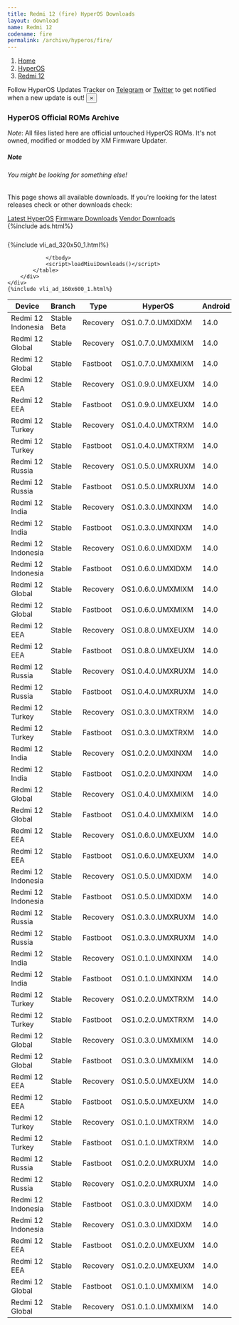 ```yaml
---
title: Redmi 12 (fire) HyperOS Downloads
layout: download
name: Redmi 12
codename: fire
permalink: /archive/hyperos/fire/
---
```

<nav aria-label="breadcrumb">
    <ol class="breadcrumb">
        <li class="breadcrumb-item"><a href="/">Home</a></li>
        <li class="breadcrumb-item"><a href="/hyperos/">HyperOS</a></li>
        <li class="breadcrumb-item active" aria-current="page"><a href="/hyperos/fire/">Redmi 12</a></li>
    </ol>
</nav>
<div class="alert alert-primary alert-dismissible fade show" role="alert">
    Follow HyperOS Updates Tracker on <a href="https://t.me/MIUIUpdatesTracker" class="alert-link">Telegram</a>
     or <a href="https://twitter.com/MiFwUpdater" class="alert-link">Twitter</a> to get notified when a new update is out!
    <button type="button" class="close" data-dismiss="alert" aria-label="Close">
        <span aria-hidden="true">&times;</span>
    </button>
</div>

### HyperOS Official ROMs Archive
*Note*: All files listed here are official untouched HyperOS ROMs. It's not owned, modified or modded by XM Firmware Updater.
<div class="card">
  <div class="card-body">
    <h5 class="card-title">Note</h5>
    <h6 class="card-subtitle mb-2 text-muted">You might be looking for something else!</h6>
    <p class="card-text">This page shows all available downloads.
     If you're looking for the latest releases check or other downloads check:</p>
    <a href="/hyperos/fire/" class="card-link">Latest HyperOS</a>
    <a href="/firmware/fire/" class="card-link">Firmware Downloads</a>
    <a href="/vendor/fire/" class="card-link">Vendor Downloads</a>
  </div>
</div>
{%include ads.html%}
<div class="row justify-content-center">
    <div class="col-10">
        <div class="table-responsive-md" style="margin-top: 25px;">
            {%include vli_ad_320x50_1.html%}
            <table id="miui" class="display dt-responsive nowrap compact table table-striped table-hover table-sm">
                <thead class="thead-dark">
                    <tr>
                        <th data-ref="device">Device</th>
                        <th data-ref="branch">Branch</th>
                        <th data-ref="type">Type</th>
                        <th data-ref="miui">HyperOS</th>
                        <th data-ref="android">Android</th>
                        <th data-ref="size">Size</th>
                        <th data-ref="size">Date</th>
                        <th data-ref="link">Link</th>
                    </tr>
                </thead>
                <tbody>
                <tr><td>Redmi 12 Indonesia</td><td>Stable Beta</td><td>Recovery</td><td>OS1.0.7.0.UMXIDXM</td><td>14.0</td><td>4.3 GB</td><td>2024-08-27</td><td><a href="/hyperos/fire/stable beta/OS1.0.7.0.UMXIDXM/">Download</a></td></tr>
<tr><td>Redmi 12 Global</td><td>Stable</td><td>Recovery</td><td>OS1.0.7.0.UMXMIXM</td><td>14.0</td><td>4.4 GB</td><td>2024-08-22</td><td><a href="/hyperos/fire/stable/OS1.0.7.0.UMXMIXM/">Download</a></td></tr>
<tr><td>Redmi 12 Global</td><td>Stable</td><td>Fastboot</td><td>OS1.0.7.0.UMXMIXM</td><td>14.0</td><td>7.1 GB</td><td>2024-08-13</td><td><a href="/hyperos/fire/stable/OS1.0.7.0.UMXMIXM/">Download</a></td></tr>
<tr><td>Redmi 12 EEA</td><td>Stable</td><td>Recovery</td><td>OS1.0.9.0.UMXEUXM</td><td>14.0</td><td>4.4 GB</td><td>2024-08-13</td><td><a href="/hyperos/fire/stable/OS1.0.9.0.UMXEUXM/">Download</a></td></tr>
<tr><td>Redmi 12 EEA</td><td>Stable</td><td>Fastboot</td><td>OS1.0.9.0.UMXEUXM</td><td>14.0</td><td>6.8 GB</td><td>2024-08-05</td><td><a href="/hyperos/fire/stable/OS1.0.9.0.UMXEUXM/">Download</a></td></tr>
<tr><td>Redmi 12 Turkey</td><td>Stable</td><td>Recovery</td><td>OS1.0.4.0.UMXTRXM</td><td>14.0</td><td>4.3 GB</td><td>2024-07-26</td><td><a href="/hyperos/fire/stable/OS1.0.4.0.UMXTRXM/">Download</a></td></tr>
<tr><td>Redmi 12 Turkey</td><td>Stable</td><td>Fastboot</td><td>OS1.0.4.0.UMXTRXM</td><td>14.0</td><td>6.1 GB</td><td>2024-07-15</td><td><a href="/hyperos/fire/stable/OS1.0.4.0.UMXTRXM/">Download</a></td></tr>
<tr><td>Redmi 12 Russia</td><td>Stable</td><td>Recovery</td><td>OS1.0.5.0.UMXRUXM</td><td>14.0</td><td>4.3 GB</td><td>2024-07-16</td><td><a href="/hyperos/fire/stable/OS1.0.5.0.UMXRUXM/">Download</a></td></tr>
<tr><td>Redmi 12 Russia</td><td>Stable</td><td>Fastboot</td><td>OS1.0.5.0.UMXRUXM</td><td>14.0</td><td>7.0 GB</td><td>2024-07-09</td><td><a href="/hyperos/fire/stable/OS1.0.5.0.UMXRUXM/">Download</a></td></tr>
<tr><td>Redmi 12 India</td><td>Stable</td><td>Recovery</td><td>OS1.0.3.0.UMXINXM</td><td>14.0</td><td>4.3 GB</td><td>2024-07-04</td><td><a href="/hyperos/fire/stable/OS1.0.3.0.UMXINXM/">Download</a></td></tr>
<tr><td>Redmi 12 India</td><td>Stable</td><td>Fastboot</td><td>OS1.0.3.0.UMXINXM</td><td>14.0</td><td>5.8 GB</td><td>2024-06-24</td><td><a href="/hyperos/fire/stable/OS1.0.3.0.UMXINXM/">Download</a></td></tr>
<tr><td>Redmi 12 Indonesia</td><td>Stable</td><td>Recovery</td><td>OS1.0.6.0.UMXIDXM</td><td>14.0</td><td>4.3 GB</td><td>2024-06-22</td><td><a href="/hyperos/fire/stable/OS1.0.6.0.UMXIDXM/">Download</a></td></tr>
<tr><td>Redmi 12 Indonesia</td><td>Stable</td><td>Fastboot</td><td>OS1.0.6.0.UMXIDXM</td><td>14.0</td><td>6.5 GB</td><td>2024-06-14</td><td><a href="/hyperos/fire/stable/OS1.0.6.0.UMXIDXM/">Download</a></td></tr>
<tr><td>Redmi 12 Global</td><td>Stable</td><td>Recovery</td><td>OS1.0.6.0.UMXMIXM</td><td>14.0</td><td>4.4 GB</td><td>2024-06-15</td><td><a href="/hyperos/fire/stable/OS1.0.6.0.UMXMIXM/">Download</a></td></tr>
<tr><td>Redmi 12 Global</td><td>Stable</td><td>Fastboot</td><td>OS1.0.6.0.UMXMIXM</td><td>14.0</td><td>7.1 GB</td><td>2024-06-06</td><td><a href="/hyperos/fire/stable/OS1.0.6.0.UMXMIXM/">Download</a></td></tr>
<tr><td>Redmi 12 EEA</td><td>Stable</td><td>Recovery</td><td>OS1.0.8.0.UMXEUXM</td><td>14.0</td><td>4.4 GB</td><td>2024-06-06</td><td><a href="/hyperos/fire/stable/OS1.0.8.0.UMXEUXM/">Download</a></td></tr>
<tr><td>Redmi 12 EEA</td><td>Stable</td><td>Fastboot</td><td>OS1.0.8.0.UMXEUXM</td><td>14.0</td><td>6.9 GB</td><td>2024-05-28</td><td><a href="/hyperos/fire/stable/OS1.0.8.0.UMXEUXM/">Download</a></td></tr>
<tr><td>Redmi 12 Russia</td><td>Stable</td><td>Recovery</td><td>OS1.0.4.0.UMXRUXM</td><td>14.0</td><td>4.3 GB</td><td>2024-05-13</td><td><a href="/hyperos/fire/stable/OS1.0.4.0.UMXRUXM/">Download</a></td></tr>
<tr><td>Redmi 12 Russia</td><td>Stable</td><td>Fastboot</td><td>OS1.0.4.0.UMXRUXM</td><td>14.0</td><td>6.8 GB</td><td>2024-05-06</td><td><a href="/hyperos/fire/stable/OS1.0.4.0.UMXRUXM/">Download</a></td></tr>
<tr><td>Redmi 12 Turkey</td><td>Stable</td><td>Recovery</td><td>OS1.0.3.0.UMXTRXM</td><td>14.0</td><td>4.3 GB</td><td>2024-05-13</td><td><a href="/hyperos/fire/stable/OS1.0.3.0.UMXTRXM/">Download</a></td></tr>
<tr><td>Redmi 12 Turkey</td><td>Stable</td><td>Fastboot</td><td>OS1.0.3.0.UMXTRXM</td><td>14.0</td><td>6.0 GB</td><td>2024-05-06</td><td><a href="/hyperos/fire/stable/OS1.0.3.0.UMXTRXM/">Download</a></td></tr>
<tr><td>Redmi 12 India</td><td>Stable</td><td>Recovery</td><td>OS1.0.2.0.UMXINXM</td><td>14.0</td><td>4.3 GB</td><td>2024-05-10</td><td><a href="/hyperos/fire/stable/OS1.0.2.0.UMXINXM/">Download</a></td></tr>
<tr><td>Redmi 12 India</td><td>Stable</td><td>Fastboot</td><td>OS1.0.2.0.UMXINXM</td><td>14.0</td><td>5.7 GB</td><td>2024-04-18</td><td><a href="/hyperos/fire/stable/OS1.0.2.0.UMXINXM/">Download</a></td></tr>
<tr><td>Redmi 12 Global</td><td>Stable</td><td>Recovery</td><td>OS1.0.4.0.UMXMIXM</td><td>14.0</td><td>4.4 GB</td><td>2024-04-23</td><td><a href="/hyperos/fire/stable/OS1.0.4.0.UMXMIXM/">Download</a></td></tr>
<tr><td>Redmi 12 Global</td><td>Stable</td><td>Fastboot</td><td>OS1.0.4.0.UMXMIXM</td><td>14.0</td><td>7.0 GB</td><td>2024-04-16</td><td><a href="/hyperos/fire/stable/OS1.0.4.0.UMXMIXM/">Download</a></td></tr>
<tr><td>Redmi 12 EEA</td><td>Stable</td><td>Recovery</td><td>OS1.0.6.0.UMXEUXM</td><td>14.0</td><td>4.4 GB</td><td>2024-04-19</td><td><a href="/hyperos/fire/stable/OS1.0.6.0.UMXEUXM/">Download</a></td></tr>
<tr><td>Redmi 12 EEA</td><td>Stable</td><td>Fastboot</td><td>OS1.0.6.0.UMXEUXM</td><td>14.0</td><td>6.7 GB</td><td>2024-04-12</td><td><a href="/hyperos/fire/stable/OS1.0.6.0.UMXEUXM/">Download</a></td></tr>
<tr><td>Redmi 12 Indonesia</td><td>Stable</td><td>Recovery</td><td>OS1.0.5.0.UMXIDXM</td><td>14.0</td><td>4.3 GB</td><td>2024-04-08</td><td><a href="/hyperos/fire/stable/OS1.0.5.0.UMXIDXM/">Download</a></td></tr>
<tr><td>Redmi 12 Indonesia</td><td>Stable</td><td>Fastboot</td><td>OS1.0.5.0.UMXIDXM</td><td>14.0</td><td>6.4 GB</td><td>2024-03-28</td><td><a href="/hyperos/fire/stable/OS1.0.5.0.UMXIDXM/">Download</a></td></tr>
<tr><td>Redmi 12 Russia</td><td>Stable</td><td>Recovery</td><td>OS1.0.3.0.UMXRUXM</td><td>14.0</td><td>4.3 GB</td><td>2024-03-26</td><td><a href="/hyperos/fire/stable/OS1.0.3.0.UMXRUXM/">Download</a></td></tr>
<tr><td>Redmi 12 Russia</td><td>Stable</td><td>Fastboot</td><td>OS1.0.3.0.UMXRUXM</td><td>14.0</td><td>6.8 GB</td><td>2024-03-11</td><td><a href="/hyperos/fire/stable/OS1.0.3.0.UMXRUXM/">Download</a></td></tr>
<tr><td>Redmi 12 India</td><td>Stable</td><td>Recovery</td><td>OS1.0.1.0.UMXINXM</td><td>14.0</td><td>4.3 GB</td><td>2024-03-18</td><td><a href="/hyperos/fire/stable/OS1.0.1.0.UMXINXM/">Download</a></td></tr>
<tr><td>Redmi 12 India</td><td>Stable</td><td>Fastboot</td><td>OS1.0.1.0.UMXINXM</td><td>14.0</td><td>5.7 GB</td><td>2024-03-05</td><td><a href="/hyperos/fire/stable/OS1.0.1.0.UMXINXM/">Download</a></td></tr>
<tr><td>Redmi 12 Turkey</td><td>Stable</td><td>Recovery</td><td>OS1.0.2.0.UMXTRXM</td><td>14.0</td><td>4.3 GB</td><td>2024-03-15</td><td><a href="/hyperos/fire/stable/OS1.0.2.0.UMXTRXM/">Download</a></td></tr>
<tr><td>Redmi 12 Turkey</td><td>Stable</td><td>Fastboot</td><td>OS1.0.2.0.UMXTRXM</td><td>14.0</td><td>5.9 GB</td><td>2024-03-11</td><td><a href="/hyperos/fire/stable/OS1.0.2.0.UMXTRXM/">Download</a></td></tr>
<tr><td>Redmi 12 Global</td><td>Stable</td><td>Recovery</td><td>OS1.0.3.0.UMXMIXM</td><td>14.0</td><td>4.4 GB</td><td>2024-03-04</td><td><a href="/hyperos/fire/stable/OS1.0.3.0.UMXMIXM/">Download</a></td></tr>
<tr><td>Redmi 12 Global</td><td>Stable</td><td>Fastboot</td><td>OS1.0.3.0.UMXMIXM</td><td>14.0</td><td>7.0 GB</td><td>2024-02-27</td><td><a href="/hyperos/fire/stable/OS1.0.3.0.UMXMIXM/">Download</a></td></tr>
<tr><td>Redmi 12 EEA</td><td>Stable</td><td>Recovery</td><td>OS1.0.5.0.UMXEUXM</td><td>14.0</td><td>4.5 GB</td><td>2024-02-29</td><td><a href="/hyperos/fire/stable/OS1.0.5.0.UMXEUXM/">Download</a></td></tr>
<tr><td>Redmi 12 EEA</td><td>Stable</td><td>Fastboot</td><td>OS1.0.5.0.UMXEUXM</td><td>14.0</td><td>6.6 GB</td><td>2024-02-26</td><td><a href="/hyperos/fire/stable/OS1.0.5.0.UMXEUXM/">Download</a></td></tr>
<tr><td>Redmi 12 Turkey</td><td>Stable</td><td>Recovery</td><td>OS1.0.1.0.UMXTRXM</td><td>14.0</td><td>4.4 GB</td><td>2024-02-21</td><td><a href="/hyperos/fire/stable/OS1.0.1.0.UMXTRXM/">Download</a></td></tr>
<tr><td>Redmi 12 Turkey</td><td>Stable</td><td>Fastboot</td><td>OS1.0.1.0.UMXTRXM</td><td>14.0</td><td>6.0 GB</td><td>2024-02-07</td><td><a href="/hyperos/fire/stable/OS1.0.1.0.UMXTRXM/">Download</a></td></tr>
<tr><td>Redmi 12 Russia</td><td>Stable</td><td>Fastboot</td><td>OS1.0.2.0.UMXRUXM</td><td>14.0</td><td>6.8 GB</td><td>2024-02-28</td><td><a href="/hyperos/fire/stable/OS1.0.2.0.UMXRUXM/">Download</a></td></tr>
<tr><td>Redmi 12 Russia</td><td>Stable</td><td>Recovery</td><td>OS1.0.2.0.UMXRUXM</td><td>14.0</td><td>4.3 GB</td><td>2024-02-05</td><td><a href="/hyperos/fire/stable/OS1.0.2.0.UMXRUXM/">Download</a></td></tr>
<tr><td>Redmi 12 Indonesia</td><td>Stable</td><td>Fastboot</td><td>OS1.0.3.0.UMXIDXM</td><td>14.0</td><td>6.4 GB</td><td>2024-02-26</td><td><a href="/hyperos/fire/stable/OS1.0.3.0.UMXIDXM/">Download</a></td></tr>
<tr><td>Redmi 12 Indonesia</td><td>Stable</td><td>Recovery</td><td>OS1.0.3.0.UMXIDXM</td><td>14.0</td><td>4.4 GB</td><td>2024-02-08</td><td><a href="/hyperos/fire/stable/OS1.0.3.0.UMXIDXM/">Download</a></td></tr>
<tr><td>Redmi 12 EEA</td><td>Stable</td><td>Fastboot</td><td>OS1.0.2.0.UMXEUXM</td><td>14.0</td><td>6.6 GB</td><td>2024-02-22</td><td><a href="/hyperos/fire/stable/OS1.0.2.0.UMXEUXM/">Download</a></td></tr>
<tr><td>Redmi 12 EEA</td><td>Stable</td><td>Recovery</td><td>OS1.0.2.0.UMXEUXM</td><td>14.0</td><td>4.5 GB</td><td>2024-01-29</td><td><a href="/hyperos/fire/stable/OS1.0.2.0.UMXEUXM/">Download</a></td></tr>
<tr><td>Redmi 12 Global</td><td>Stable</td><td>Fastboot</td><td>OS1.0.1.0.UMXMIXM</td><td>14.0</td><td>6.9 GB</td><td>2024-01-25</td><td><a href="/hyperos/fire/stable/OS1.0.1.0.UMXMIXM/">Download</a></td></tr>
<tr><td>Redmi 12 Global</td><td>Stable</td><td>Recovery</td><td>OS1.0.1.0.UMXMIXM</td><td>14.0</td><td>4.4 GB</td><td>2024-01-12</td><td><a href="/hyperos/fire/stable/OS1.0.1.0.UMXMIXM/">Download</a></td></tr>

                </tbody>
                <script>loadMiuiDownloads()</script>
            </table>
        </div>
    </div>
    {%include vli_ad_160x600_1.html%}
</div>
